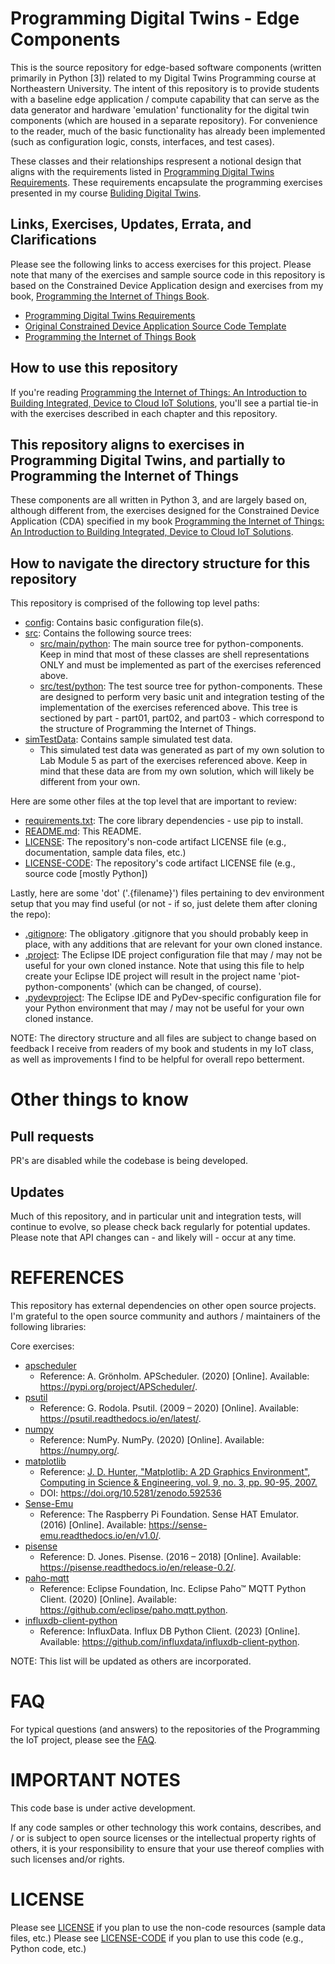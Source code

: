 # Programming Digital Twins - Edge Components
This is the source repository for edge-based software components (written primarily in Python [3]) related to my Digital Twins Programming course at Northeastern University. The intent of this repository is to provide students with a baseline edge application / compute capability that can serve as the data generator and hardware 'emulation' functionality for the digital twin components (which are housed in a separate repository). For convenience to the reader, much of the basic functionality has already been implemented (such as configuration logic, consts, interfaces, and test cases).

These classes and their relationships respresent a notional design that aligns with the requirements listed in [Programming Digital Twins Requirements](https://github.com/orgs/programming-digital-twins/projects/1). These requirements encapsulate the programming exercises presented in my course [Buliding Digital Twins](TBD).

## Links, Exercises, Updates, Errata, and Clarifications

Please see the following links to access exercises for this project. Please note that many of the exercises and sample source code in this repository is based on the Constrained Device Application design and exercises from my book, [Programming the Internet of Things Book](https://learning.oreilly.com/library/view/programming-the-internet/9781492081401/).
 - [Programming Digital Twins Requirements](https://github.com/orgs/programming-digital-twins/projects/1)
 - [Original Constrained Device Application Source Code Template](https://github.com/programming-the-iot/python-components)
 - [Programming the Internet of Things Book](https://learning.oreilly.com/library/view/programming-the-internet/9781492081401/)

## How to use this repository
If you're reading [Programming the Internet of Things: An Introduction to Building Integrated, Device to Cloud IoT Solutions](https://learning.oreilly.com/library/view/programming-the-internet/9781492081401), you'll see a partial tie-in with the exercises described in each chapter and this repository.

## This repository aligns to exercises in Programming Digital Twins, and partially to Programming the Internet of Things
These components are all written in Python 3, and are largely based on, although different from, the exercises designed for the Constrained Device Application (CDA) specified in my book [Programming the Internet of Things: An Introduction to Building Integrated, Device to Cloud IoT Solutions](https://learning.oreilly.com/library/view/programming-the-internet/9781492081401).

## How to navigate the directory structure for this repository
This repository is comprised of the following top level paths:
- [config](https://github.com/programming-digital-twins/pdt-edge-components/tree/alpha/config): Contains basic configuration file(s).
- [src](https://github.com/programming-digital-twins/pdt-edge-components/tree/alpha/src): Contains the following source trees:
  - [src/main/python](https://github.com/programming-digital-twins/pdt-edge-components/tree/alpha/src/main/python): The main source tree for python-components. Keep in mind that most of these classes are shell representations ONLY and must be implemented as part of the exercises referenced above.
  - [src/test/python](https://github.com/programming-digital-twins/pdt-edge-components/tree/alpha/src/test/python): The test source tree for python-components. These are designed to perform very basic unit and integration testing of the implementation of the exercises referenced above. This tree is sectioned by part - part01, part02, and part03 - which correspond to the structure of Programming the Internet of Things.
- [simTestData](https://github.com/programming-digital-twins/pdt-edge-components/tree/alpha/simTestData): Contains sample simulated test data.
  - This simulated test data was generated as part of my own solution to Lab Module 5 as part of the exercises referenced above. Keep in mind that these data are from my own solution, which will likely be different from your own.

Here are some other files at the top level that are important to review:
- [requirements.txt](https://github.com/programming-digital-twins/pdt-edge-components/blob/alpha/requirements.txt): The core library dependencies - use pip to install.
- [README.md](https://github.com/programming-digital-twins/pdt-edge-components/blob/alpha/README.md): This README.
- [LICENSE](https://github.com/programming-digital-twins/pdt-edge-components/blob/alpha/LICENSE): The repository's non-code artifact LICENSE file (e.g., documentation, sample data files, etc.)
- [LICENSE-CODE](https://github.com/programming-digital-twins/pdt-edge-components/blob/alpha/LICENSE-CODE): The repository's code artifact LICENSE file (e.g., source code [mostly Python])

Lastly, here are some 'dot' ('.{filename}') files pertaining to dev environment setup that you may find useful (or not - if so, just delete them after cloning the repo):
- [.gitignore](https://github.com/programming-digital-twins/pdt-edge-components/blob/alpha/.gitignore): The obligatory .gitignore that you should probably keep in place, with any additions that are relevant for your own cloned instance.
- [.project](https://github.com/programming-digital-twins/pdt-edge-components/blob/alpha/.project): The Eclipse IDE project configuration file that may / may not be useful for your own cloned instance. Note that using this file to help create your Eclipse IDE project will result in the project name 'piot-python-components' (which can be changed, of course).
- [.pydevproject](https://github.com/programming-digital-twins/pdt-edge-components/blob/alpha/.pydevproject): The Eclipse IDE and PyDev-specific configuration file for your Python environment that may / may not be useful for your own cloned instance.

NOTE: The directory structure and all files are subject to change based on feedback I receive from readers of my book and students in my IoT class, as well as improvements I find to be helpful for overall repo betterment.

# Other things to know

## Pull requests
PR's are disabled while the codebase is being developed.

## Updates
Much of this repository, and in particular unit and integration tests, will continue to evolve, so please check back regularly for potential updates. Please note that API changes can - and likely will - occur at any time.

# REFERENCES
This repository has external dependencies on other open source projects. I'm grateful to the open source community and authors / maintainers of the following libraries:

Core exercises:

- [apscheduler](https://github.com/agronholm/apscheduler)
  - Reference: A. Grönholm. APScheduler. (2020) [Online]. Available: https://pypi.org/project/APScheduler/.
- [psutil](https://github.com/giampaolo/psutil)
  - Reference: G. Rodola. Psutil. (2009 – 2020) [Online]. Available: https://psutil.readthedocs.io/en/latest/.
- [numpy](https://numpy.org/)
  - Reference: NumPy. NumPy. (2020) [Online]. Available: https://numpy.org/.
- [matplotlib](https://matplotlib.org/)
  - Reference: [J. D. Hunter, "Matplotlib: A 2D Graphics Environment", Computing in Science & Engineering, vol. 9, no. 3, pp. 90-95, 2007.](https://ieeexplore.ieee.org/document/4160265)
  - DOI: https://doi.org/10.5281/zenodo.592536
- [Sense-Emu](https://sense-emu.readthedocs.io/en/v1.1/)
  - Reference: The Raspberry Pi Foundation. Sense HAT Emulator. (2016) [Online]. Available: https://sense-emu.readthedocs.io/en/v1.0/.
- [pisense](https://pisense.readthedocs.io/en/release-0.2/#)
  - Reference: D. Jones. Pisense. (2016 – 2018) [Online]. Available: https://pisense.readthedocs.io/en/release-0.2/.
- [paho-mqtt](https://www.eclipse.org/paho/)
  - Reference: Eclipse Foundation, Inc. Eclipse Paho™ MQTT Python Client. (2020) [Online]. Available: https://github.com/eclipse/paho.mqtt.python.
- [influxdb-client-python](https://github.com/influxdata/influxdb-client-python)
  - Reference: InfluxData. Influx DB Python Client. (2023) [Online]. Available: https://github.com/influxdata/influxdb-client-python.

NOTE: This list will be updated as others are incorporated.

# FAQ
For typical questions (and answers) to the repositories of the Programming the IoT project, please see the [FAQ](https://github.com/programming-the-iot/book-exercise-tasks/blob/default/FAQ.md).

# IMPORTANT NOTES
This code base is under active development.

If any code samples or other technology this work contains, describes, and / or is subject to open source licenses or the intellectual property rights of others, it is your responsibility to ensure that your use thereof complies with such licenses and/or rights.

# LICENSE
Please see [LICENSE](https://github.com/programming-digital-twins/pdt-edge-components/blob/alpha/LICENSE) if you plan to use the non-code resources (sample data files, etc.)
Please see [LICENSE-CODE](https://github.com/programming-digital-twins/pdt-edge-components/blob/alpha/LICENSE-CODE) if you plan to use this code (e.g., Python code, etc.)
